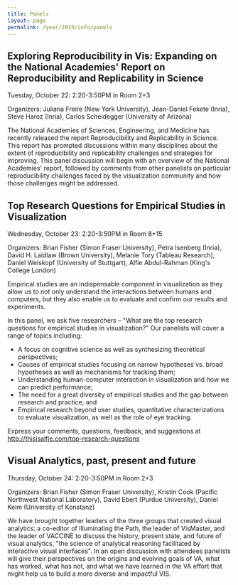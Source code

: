 ```yaml
---
title: Panels
layout: page
permalink: /year/2019/info/panels
---
```



## <a name="panel-freire">Exploring Reproducibility in Vis: Expanding on the National Academies' Report on Reproducibility and Replicability in Science</a>

Tuesday, October 22: 2:20-3:50PM in Room 2+3

Organizers: Juliana Freire (New York University), Jean-Daniel Fekete (Inria), Steve Haroz (Inria), Carlos Scheidegger (University of Arizona)

The National Academies of Sciences, Engineering, and Medicine has recently released the report Reproducibility and Replicability in Science. This report has prompted discussions within many disciplines about the extent of reproducibility and replicability challenges and strategies for improving. This panel discussion will begin with an overview of the National Academies' report, followed by comments from other panelists on particular reproducibility challenges faced by the visualization community and how those challenges might be addressed.

## <a name="panel-abdul-rahman">Top Research Questions for Empirical Studies in Visualization</a>

Wednesday, October 23: 2:20-3:50PM in Room 8+15

Organizers: Brian Fisher (Simon Fraser University), Petra Isenberg (Inria), David H. Laidlaw	(Brown University), Melanie Tory (Tableau Research), Daniel Weiskopf (University of Stuttgart), Alfie Abdul-Rahman (King's College London)

Empirical studies are an indispensable component in visualization as they allow us to not only understand the interactions between humans and computers, but they also enable us to evaluate and confirm our results and experiments.

In this panel, we ask five researchers – "What are the top research questions for empirical studies in visualization?" Our panelists will cover a range of topics including:

- A focus on cognitive science as well as synthesizing theoretical perspectives;
- Causes of empirical studies focusing on narrow hypotheses vs. broad hypotheses as well as mechanisms for tracking them;
- Understanding human-computer interaction in visualization and how we can predict performance;
- The need for a great diversity of empirical studies and the gap between research and practice; and
- Empirical research beyond user studies, quantitative characterizations to evaluate visualization, as well as the role of eye tracking.

Express your comments, questions, feedback, and suggestions at <http://thisisalfie.com/top-research-questions>

## <a name="panel-fisher2">Visual Analytics, past, present and future</a>

Thursday, October 24: 2:20-3:50PM in Room 2+3

Organizers: Brian Fisher (Simon Fraser University), Kristin Cook (Pacific Northwest National Laboratory), David Ebert (Purdue University), Daniel Keim (University of Konstanz)

We have brought together leaders of the three groups that created visual analytics: a co-editor of Illuminating the Path, the leader of VisMaster, and the leader of VACCINE to discuss the history, present state, and future of visual analytics, "the science of analytical reasoning facilitated by interactive visual interfaces". In an open discussion with attendees panelists will give their perspectives on the origins and evolving goals of VA, what has worked, what has not, and what we have learned in the VA effort that might help us to build a more diverse and impactful VIS.

